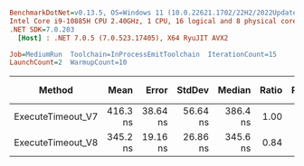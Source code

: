 ``` ini

BenchmarkDotNet=v0.13.5, OS=Windows 11 (10.0.22621.1702/22H2/2022Update/SunValley2)
Intel Core i9-10885H CPU 2.40GHz, 1 CPU, 16 logical and 8 physical cores
.NET SDK=7.0.203
  [Host] : .NET 7.0.5 (7.0.523.17405), X64 RyuJIT AVX2

Job=MediumRun  Toolchain=InProcessEmitToolchain  IterationCount=15  
LaunchCount=2  WarmupCount=10  

```
|            Method |     Mean |    Error |   StdDev |   Median | Ratio | RatioSD |   Gen0 | Allocated | Alloc Ratio |
|------------------ |---------:|---------:|---------:|---------:|------:|--------:|-------:|----------:|------------:|
| ExecuteTimeout_V7 | 416.3 ns | 38.64 ns | 56.64 ns | 386.4 ns |  1.00 |    0.00 | 0.0868 |     728 B |        1.00 |
| ExecuteTimeout_V8 | 345.2 ns | 19.16 ns | 26.86 ns | 345.6 ns |  0.84 |    0.12 |      - |         - |        0.00 |
